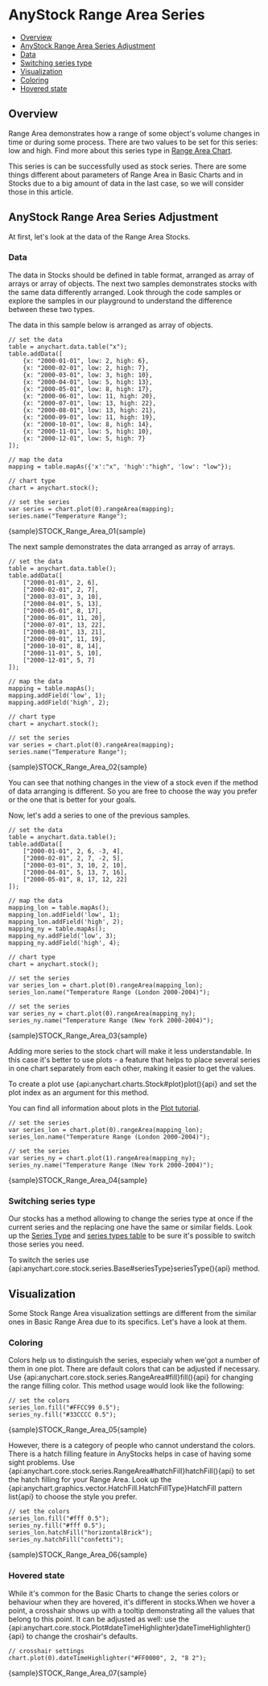 # AnyStock Range Area Series

* [Overview](#overview)
* [AnyStock Range Area Series Adjustment](#anystock_range_area_series_adjustment)
 * [Data](#data)
 * [Switching series type](#switching_series_type)
* [Visualization](#visualization)
 * [Coloring](#coloring)
 * [Hovered state](#hovered_state)

## Overview

Range Area demonstrates how a range of some object's volume changes in time or during some process. There are two values to be set for this series: low and high. Find more about this series type in [Range Area Chart](../../Basic_Chart_Types/Range_Area-SplineArea_Charts).

This series is can be successfully used as stock series. There are some things different about parameters of Range Area in Basic Charts and in Stocks due to a big amount of data in the last case, so we will consider those in this article.

## AnyStock Range Area Series Adjustment

At first, let's look at the data of the Range Area Stocks.

### Data

The data in Stocks should be defined in table format, arranged as array of arrays or array of objects. The next two samples demonstrates stocks with the same data differently arranged. Look through the code samples or explore the samples in our playground to understand the difference between these two types.

The data in this sample below is arranged as array of objects.

```
// set the data
table = anychart.data.table("x");
table.addData([
    {x: "2000-01-01", low: 2, high: 6},
    {x: "2000-02-01", low: 2, high: 7},
    {x: "2000-03-01", low: 3, high: 10},
    {x: "2000-04-01", low: 5, high: 13},
    {x: "2000-05-01", low: 8, high: 17},
    {x: "2000-06-01", low: 11, high: 20},
    {x: "2000-07-01", low: 13, high: 22},
    {x: "2000-08-01", low: 13, high: 21},
    {x: "2000-09-01", low: 11, high: 19},
    {x: "2000-10-01", low: 8, high: 14},
    {x: "2000-11-01", low: 5, high: 10},
    {x: "2000-12-01", low: 5, high: 7}
]);
  
// map the data
mapping = table.mapAs({'x':"x", 'high':"high", 'low': "low"});

// chart type
chart = anychart.stock();

// set the series
var series = chart.plot(0).rangeArea(mapping);
series.name("Temperature Range");
```

{sample}STOCK\_Range\_Area\_01{sample}

The next sample demonstrates the data arranged as array of arrays. 

```
// set the data
table = anychart.data.table();
table.addData([
    ["2000-01-01", 2, 6],
    ["2000-02-01", 2, 7],
    ["2000-03-01", 3, 10],
    ["2000-04-01", 5, 13],
    ["2000-05-01", 8, 17],
    ["2000-06-01", 11, 20],
    ["2000-07-01", 13, 22],
    ["2000-08-01", 13, 21],
    ["2000-09-01", 11, 19],
    ["2000-10-01", 8, 14],
    ["2000-11-01", 5, 10],
    ["2000-12-01", 5, 7]
]);
  
// map the data
mapping = table.mapAs();
mapping.addField('low', 1);
mapping.addField('high', 2);

// chart type
chart = anychart.stock();

// set the series
var series = chart.plot(0).rangeArea(mapping);
series.name("Temperature Range");
```

{sample}STOCK\_Range\_Area\_02{sample}

You can see that nothing changes in the view of a stock even if the method of data arranging is different. So you are free to choose the way you prefer or the one that is better for your goals.

Now, let's add a series to one of the previous samples.

```
// set the data
table = anychart.data.table();
table.addData([
    ["2000-01-01", 2, 6, -3, 4],
    ["2000-02-01", 2, 7, -2, 5],
    ["2000-03-01", 3, 10, 2, 10],
    ["2000-04-01", 5, 13, 7, 16],
    ["2000-05-01", 8, 17, 12, 22]
]);
  
// map the data
mapping_lon = table.mapAs();
mapping_lon.addField('low', 1);
mapping_lon.addField('high', 2);
mapping_ny = table.mapAs();
mapping_ny.addField('low', 3);
mapping_ny.addField('high', 4);

// chart type
chart = anychart.stock();

// set the series
var series_lon = chart.plot(0).rangeArea(mapping_lon);
series_lon.name("Temperature Range (London 2000-2004)");

// set the series
var series_ny = chart.plot(0).rangeArea(mapping_ny);
series_ny.name("Temperature Range (New York 2000-2004)");
```

{sample}STOCK\_Range\_Area\_03{sample}

Adding more series to the stock chart will make it less understandable. In this case it's better to use plots - a feature that helps to place several series in one chart separately from each other, making it easier to get the values.

To create a plot use {api:anychart.charts.Stock#plot}plot(){api} and set the plot index as an argument for this method.

You can find all information about plots in the [Plot tutorial](../Chart_Plots).

```
// set the series
var series_lon = chart.plot(0).rangeArea(mapping_lon);
series_lon.name("Temperature Range (London 2000-2004)");

// set the series
var series_ny = chart.plot(1).rangeArea(mapping_ny);
series_ny.name("Temperature Range (New York 2000-2004)");
```

{sample}STOCK\_Range\_Area\_04{sample}

### Switching series type

Our stocks has a method allowing to change the series type at once if the current series and the replacing one have the same or similar fields. Look up the [Series Type](Series_Type) and [series types table](Supported_Series#list_of_supported_series) to be sure it's possible to switch those series you need.

To switch the series use {api:anychart.core.stock.series.Base#seriesType}seriesType(){api} method.


## Visualization

Some Stock Range Area visualization settings are different from the similar ones in Basic Range Area due to its specifics. Let's have a look at them.

### Coloring

Colors help us to distinguish the series, especialy when we'got a number of them in one plot. There are default colors that can be adjusted if necessary. Use {api:anychart.core.stock.series.RangeArea#fill}fill(){api} for changing the range filling color. This method usage would look like the following:

```
// set the colors
series_lon.fill("#FFCC99 0.5");
series_ny.fill("#33CCCC 0.5");
```

{sample}STOCK\_Range\_Area\_05{sample}

However, there is a category of people who cannot understand the colors. There is a hatch filling feature in AnyStocks helps in case of having some sight problems. Use {api:anychart.core.stock.series.RangeArea#hatchFill}hatchFill(){api} to set the hatch filling for your Range Area. Look up the {api:anychart.graphics.vector.HatchFill.HatchFillType}HatchFill pattern list{api} to choose the style you prefer.

```
// set the colors
series_lon.fill("#fff 0.5");
series_ny.fill("#fff 0.5");
series_lon.hatchFill("horizontalBrick");
series_ny.hatchFill("confetti");
```

{sample}STOCK\_Range\_Area\_06{sample}

### Hovered state

While it's common for the Basic Charts to change the series colors or behaviour when they are hovered, it's different in stocks.When we hover a point, a crosshair shows up with a tooltip demonstrating all the values that belong to this point. It can be adjusted as well: use the {api:anychart.core.stock.Plot#dateTimeHighlighter}dateTimeHighlighter(){api} to change the croshair's defaults.

```
// crosshair settings
chart.plot(0).dateTimeHighlighter("#FF0000", 2, "8 2");
```

{sample}STOCK\_Range\_Area\_07{sample}